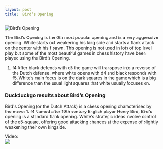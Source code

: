 ```yaml
---
layout: post
title:  Bird’s Opening
---
```



![Bird’s Opening](https://www.thechesswebsite.com/wp-content/uploads/2015/08/the-birds-opening.jpg)

The Bird’s Opening is the 6th most popular opening and is a very aggressive opening. White starts out weakening his king side and starts a flank attack on the center with his f pawn. This opening is not used in lots of top level play but some of the most beautiful games in chess history have been played using the Bird’s Opening.
1. f4
After black defends with d5 the game will transpose into a reverse of the Dutch defense, where white opens with d4 and black responds with f5. White’s main focus is on the dark squares in the game which is a big difference than the usual light squares that white usually focuses on.


### Duckduckgo results about Bird’s Opening

Bird's Opening (or the Dutch Attack) is a chess opening characterised by the move: 1. f4 Named after 19th century English player Henry Bird, Bird's opening is a standard flank opening. White's strategic ideas involve control of the e5-square, offering good attacking chances at the expense of slightly weakening their own kingside.

Video:  
[![](https://tse1.mm.bing.net/th?id=OVP.acgAsMO7PXQ06XCG39BMTgHgFo&pid=Api)](https://www.youtube.com/watch?v=J5qNc20njV4)

